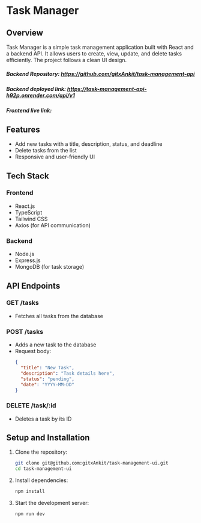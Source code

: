 # Task Manager

## Overview
Task Manager is a simple task management application built with React and a backend API. It allows users to create, view, update, and delete tasks efficiently. The project follows a clean UI design.

##### Backend Repository: https://github.com/gitxAnkit/task-management-api
##### Backend deployed link: https://task-management-api-h92p.onrender.com/api/v1

##### Frontend live link: 

## Features
- Add new tasks with a title, description, status, and deadline
- Delete tasks from the list
- Responsive and user-friendly UI

## Tech Stack
### Frontend
- React.js
- TypeScript
- Tailwind CSS
- Axios (for API communication)

### Backend
- Node.js
- Express.js
- MongoDB (for task storage)


## API Endpoints
### GET /tasks
- Fetches all tasks from the database

### POST /tasks
- Adds a new task to the database
- Request body:
  ```json
  {
    "title": "New Task",
    "description": "Task details here",
    "status": "pending",
    "date": "YYYY-MM-DD"
  }
  ```

### DELETE /task/:id
- Deletes a task by its ID

## Setup and Installation
1. Clone the repository:
   ```sh
   git clone git@github.com:gitxAnkit/task-management-ui.git
   cd task-management-ui
   ```
2. Install dependencies:
   ```sh
   npm install
   ```
3. Start the development server:
   ```sh
   npm run dev
   ```